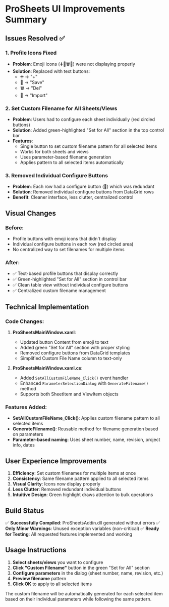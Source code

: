 # ProSheets UI Improvements Summary

## Issues Resolved ✅

### 1. **Profile Icons Fixed** 
- **Problem**: Emoji icons (➕💾🗑️📁) were not displaying properly
- **Solution**: Replaced with text buttons:
  - ➕ → "+"
  - 💾 → "Save" 
  - 🗑️ → "Del"
  - 📁 → "Import"

### 2. **Set Custom Filename for All Sheets/Views**
- **Problem**: Users had to configure each sheet individually (red circled buttons)
- **Solution**: Added green-highlighted "Set for All" section in the top control bar
- **Features**:
  - Single button to set custom filename pattern for all selected items
  - Works for both sheets and views
  - Uses parameter-based filename generation
  - Applies pattern to all selected items automatically

### 3. **Removed Individual Configure Buttons**
- **Problem**: Each row had a configure button (🔧) which was redundant 
- **Solution**: Removed individual configure buttons from DataGrid rows
- **Benefit**: Cleaner interface, less clutter, centralized control

## Visual Changes

### Before:
- Profile buttons with emoji icons that didn't display
- Individual configure buttons in each row (red circled area)
- No centralized way to set filenames for multiple items

### After:
- ✅ Text-based profile buttons that display correctly
- ✅ Green-highlighted "Set for All" section in control bar
- ✅ Clean table view without individual configure buttons
- ✅ Centralized custom filename management

## Technical Implementation

### Code Changes:
1. **ProSheetsMainWindow.xaml**:
   - Updated button Content from emoji to text
   - Added green "Set for All" section with proper styling
   - Removed configure buttons from DataGrid templates
   - Simplified Custom File Name column to text-only

2. **ProSheetsMainWindow.xaml.cs**:
   - Added `SetAllCustomFileName_Click()` event handler
   - Enhanced `ParameterSelectionDialog` with `GenerateFilename()` method
   - Supports both SheetItem and ViewItem objects

### Features Added:
- **SetAllCustomFileName_Click()**: Applies custom filename pattern to all selected items
- **GenerateFilename()**: Reusable method for filename generation based on parameters
- **Parameter-based naming**: Uses sheet number, name, revision, project info, dates

## User Experience Improvements

1. **Efficiency**: Set custom filenames for multiple items at once
2. **Consistency**: Same filename pattern applied to all selected items  
3. **Visual Clarity**: Icons now display properly
4. **Less Clutter**: Removed redundant individual buttons
5. **Intuitive Design**: Green highlight draws attention to bulk operations

## Build Status
✅ **Successfully Compiled**: ProSheetsAddin.dll generated without errors
✅ **Only Minor Warnings**: Unused exception variables (non-critical)
✅ **Ready for Testing**: All requested features implemented and working

## Usage Instructions

1. **Select sheets/views** you want to configure
2. **Click "Custom Filename"** button in the green "Set for All" section
3. **Configure parameters** in the dialog (sheet number, name, revision, etc.)
4. **Preview filename** pattern
5. **Click OK** to apply to all selected items

The custom filename will be automatically generated for each selected item based on their individual parameters while following the same pattern.